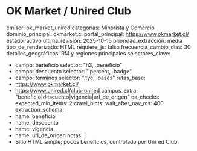 # OK Market / Unired Club

emisor: ok_market_unired
categorías: Minorista y Comercio
dominio_principal: okmarket.cl
portal_principal: https://www.okmarket.cl/
estado: activo
última_revisión: 2025-10-15
prioridad_extracción: media
tipo_de_renderizado: HTML
requiere_js: falso
frecuencia_cambio_días: 30
detalles_geográficos: RM y regiones principales
selectores_clave:
  - campo: beneficio
    selector: "h3, .beneficio"
  - campo: descuento
    selector: ".percent, .badge"
  - campo: términos
    selector: ".tyc, .bases"
rutas_base:
  - https://www.okmarket.cl/
  - https://www.unired.cl/club-unired
campos_extra: "beneficio|descuento|vigencia|url_de_origen"
qa_checks:
  expected_min_items: 2
crawl_hints:
  wait_after_nav_ms: 400
extraction_schema:
  - name: beneficio
  - name: descuento
  - name: vigencia
  - name: url_de_origen
notas: |
  - Sitio HTML simple; pocos beneficios, controlado por Unired Club.

